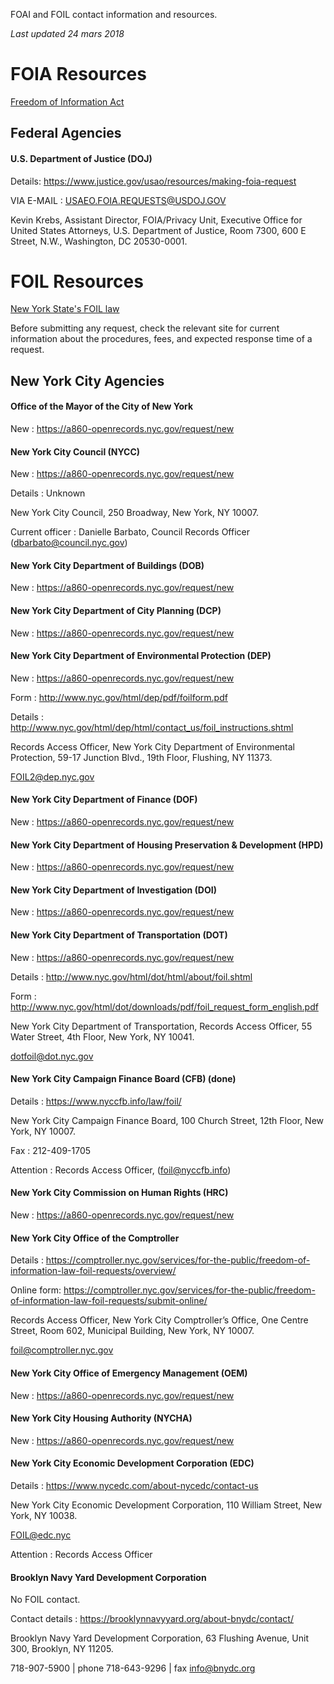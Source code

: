 FOAI and FOIL contact information and resources.

*Last updated 24 mars 2018*

# FOIA Resources

[Freedom of Information Act](http://www.dos.ny.gov/coog/foil2.html)

## Federal Agencies

#### U.S. Department of Justice (DOJ)

Details: https://www.justice.gov/usao/resources/making-foia-request

VIA E-MAIL :  USAEO.FOIA.REQUESTS@USDOJ.GOV

Kevin Krebs, Assistant Director,
	FOIA/Privacy Unit,
		Executive Office for United States Attorneys,
			U.S. Department of Justice,
				Room 7300, 600 E Street, N.W.,
					Washington, DC 20530-0001.

# FOIL Resources

[New York State's FOIL law](http://www.dos.ny.gov/coog/foil2.html)

Before submitting any request, check the relevant site for current information about the procedures, fees, and expected response time of a request.

## New York City Agencies

#### Office of the Mayor of the City of New York

New :  https://a860-openrecords.nyc.gov/request/new


#### New York City Council (NYCC)

New :  https://a860-openrecords.nyc.gov/request/new

Details : Unknown

New York City Council,
	250 Broadway,
		New York, NY 10007.

Current officer : Danielle Barbato, Council Records Officer (dbarbato@council.nyc.gov)

#### New York City Department of Buildings (DOB)

New :  https://a860-openrecords.nyc.gov/request/new


#### New York City Department of City Planning (DCP)

New :  https://a860-openrecords.nyc.gov/request/new


#### New York City Department of Environmental Protection (DEP)

New :  https://a860-openrecords.nyc.gov/request/new

Form :  http://www.nyc.gov/html/dep/pdf/foilform.pdf

Details : http://www.nyc.gov/html/dep/html/contact_us/foil_instructions.shtml

Records Access Officer,
	New York City Department of Environmental Protection, 
		59-17 Junction Blvd., 19th Floor, 
			Flushing, NY  11373. 

FOIL2@dep.nyc.gov


#### New York City Department of Finance (DOF)

New :  https://a860-openrecords.nyc.gov/request/new


#### New York City Department of Housing Preservation & Development (HPD)

New :  https://a860-openrecords.nyc.gov/request/new


#### New York City Department of Investigation (DOI)

New :  https://a860-openrecords.nyc.gov/request/new


#### New York City Department of Transportation (DOT)

New :  https://a860-openrecords.nyc.gov/request/new

Details :  http://www.nyc.gov/html/dot/html/about/foil.shtml

Form :  http://www.nyc.gov/html/dot/downloads/pdf/foil_request_form_english.pdf

New York City Department of Transportation,
	Records Access Officer,
		55 Water Street, 4th Floor,
			New York, NY  10041.

dotfoil@dot.nyc.gov


#### New York City Campaign Finance Board (CFB) (done)

Details : https://www.nyccfb.info/law/foil/

New York City Campaign Finance Board,
	100 Church Street, 12th Floor,
		New York, NY  10007.

Fax : 212-409-1705

Attention :  Records Access Officer, (foil@nyccfb.info)


#### New York City Commission on Human Rights (HRC)

New :  https://a860-openrecords.nyc.gov/request/new


#### New York City Office of the Comptroller

Details :  https://comptroller.nyc.gov/services/for-the-public/freedom-of-information-law-foil-requests/overview/

Online form: https://comptroller.nyc.gov/services/for-the-public/freedom-of-information-law-foil-requests/submit-online/

Records Access Officer,
	New York City Comptroller’s Office,
		One Centre Street, Room 602,
			Municipal Building,
				New York, NY 10007.

foil@comptroller.nyc.gov


#### New York City Office of Emergency Management (OEM)

New :  https://a860-openrecords.nyc.gov/request/new


#### New York City Housing Authority (NYCHA)

New :  https://a860-openrecords.nyc.gov/request/new


#### New York City Economic Development Corporation (EDC)

Details : https://www.nycedc.com/about-nycedc/contact-us

New York City Economic Development Corporation, 
	110 William Street,
		New York, NY 10038.

FOIL@edc.nyc

Attention :  Records Access Officer 


#### Brooklyn Navy Yard Development Corporation

No FOIL contact.

Contact details :  https://brooklynnavyyard.org/about-bnydc/contact/

Brooklyn Navy Yard Development Corporation,
	63 Flushing Avenue, Unit 300,
		Brooklyn, NY 11205.

718-907-5900 | phone
718-643-9296 | fax
info@bnydc.org
